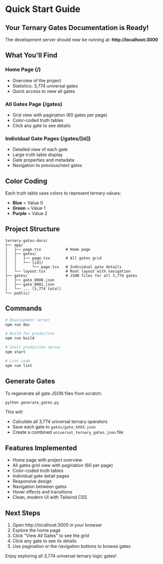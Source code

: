 # Quick Start Guide

## Your Ternary Gates Documentation is Ready!

The development server should now be running at: **http://localhost:3000**

## What You'll Find

### Home Page (/)
- Overview of the project
- Statistics: 3,774 universal gates
- Quick access to view all gates

### All Gates Page (/gates)
- Grid view with pagination (60 gates per page)
- Color-coded truth tables
- Click any gate to see details

### Individual Gate Pages (/gates/[id])
- Detailed view of each gate
- Large truth table display
- Gate properties and metadata
- Navigation to previous/next gates

## Color Coding

Each truth table uses colors to represent ternary values:
- **Blue** = Value 0
- **Green** = Value 1
- **Purple** = Value 2

## Project Structure

```
ternary-gates-docs/
├── app/
│   ├── page.tsx           # Home page
│   ├── gates/
│   │   ├── page.tsx       # All gates grid
│   │   └── [id]/
│   │       └── page.tsx   # Individual gate details
│   └── layout.tsx         # Root layout with navigation
├── gates/                 # JSON files for all 3,774 gates
│   ├── gate_0000.json
│   ├── gate_0001.json
│   └── ... (3,774 total)
└── public/
```

## Commands

```bash
# Development server
npm run dev

# Build for production
npm run build

# Start production server
npm start

# Lint code
npm run lint
```

## Generate Gates

To regenerate all gate JSON files from scratch:

```bash
python generate_gates.py
```

This will:
- Calculate all 3,774 universal ternary operators
- Save each gate to `gates/gate_XXXX.json`
- Create a combined `universal_ternary_gates.json` file

## Features Implemented

- Home page with project overview  
- All gates grid view with pagination (60 per page)
- Color-coded truth tables  
- Individual gate detail pages  
- Responsive design  
- Navigation between gates  
- Hover effects and transitions  
- Clean, modern UI with Tailwind CSS  

## Next Steps

1. Open http://localhost:3000 in your browser
2. Explore the home page
3. Click "View All Gates" to see the grid
4. Click any gate to see its details
5. Use pagination or the navigation buttons to browse gates

Enjoy exploring all 3,774 universal ternary logic gates!

